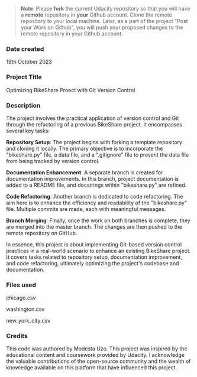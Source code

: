 >**Note**: Please **fork** the current Udacity repository so that you will have a **remote** repository in **your** Github account. Clone the remote repository to your local machine. Later, as a part of the project "Post your Work on Github", you will push your proposed changes to the remote repository in your Github account.

### Date created
19th October 2023

### Project Title
Optimizing BikeShare Proect with Git Version Control

### Description
The project involves the practical application of version control and Git through the refactoring of a previous BikeShare project. It encompasses several key tasks:

**Repository Setup**: The project begins with forking a template repository and cloning it locally. The primary objective is to incorporate the "bikeshare.py" file, a data file, and a ".gitignore" file to prevent the data file from being tracked by version control.

**Documentation Enhancement**: A separate branch is created for documentation improvements. In this branch, project documentation is added to a README file, and docstrings within "bikeshare.py" are refined.

**Code Refactoring**: Another branch is dedicated to code refactoring. The aim here is to enhance the efficiency and readability of the "bikeshare.py" file. Multiple commits are made, each with meaningful messages.

**Branch Merging**: Finally, once the work on both branches is complete, they are merged into the master branch. The changes are then pushed to the remote repository on GitHub.

In essence, this project is about implementing Git-based version control practices in a real-world scenario to enhance an existing BikeShare project. It covers tasks related to repository setup, documentation improvement, and code refactoring, ultimately optimizing the project's codebase and documentation.

### Files used
chicago.csv

washington.csv

new_york_city.csv

### Credits
This code was authored by Modesta Uzo. This project was inspired by the educational content and coursework provided by Udacity.
I acknowledge the valuable contributions of the open-source community and the wealth of knowledge available on this platform that have influenced this project.


